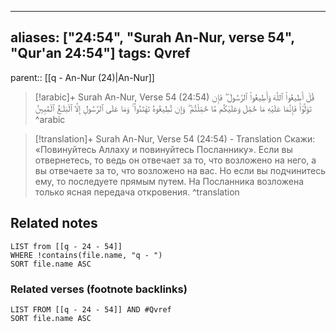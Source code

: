 
---
aliases: ["24:54", "Surah An-Nur, verse 54", "Qur'an 24:54"]
tags: Qvref
---

parent:: [[q - An-Nur (24)|An-Nur]]

> [!arabic]+ Surah An-Nur, Verse 54 (24:54)
> <span class="quran-arabic">قُلْ أَطِيعُوا۟ ٱللَّهَ وَأَطِيعُوا۟ ٱلرَّسُولَ ۖ فَإِن تَوَلَّوْا۟ فَإِنَّمَا عَلَيْهِ مَا حُمِّلَ وَعَلَيْكُم مَّا حُمِّلْتُمْ ۖ وَإِن تُطِيعُوهُ تَهْتَدُوا۟ ۚ وَمَا عَلَى ٱلرَّسُولِ إِلَّا ٱلْبَلَـٰغُ ٱلْمُبِينُ</span>
^arabic

> [!translation]+ Surah An-Nur, Verse 54 (24:54) - Translation
> Скажи: «Повинуйтесь Аллаху и повинуйтесь Посланнику». Если вы отвернетесь, то ведь он отвечает за то, что возложено на него, а вы отвечаете за то, что возложено на вас. Но если вы подчинитесь ему, то последуете прямым путем. На Посланника возложена только ясная передача откровения.
^translation



## Related notes
```dataview
LIST from [[q - 24 - 54]]
WHERE !contains(file.name, "q - ")
SORT file.name ASC
```

### Related verses (footnote backlinks)
```dataview
LIST FROM [[q - 24 - 54]] AND #Qvref
SORT file.name ASC
```

